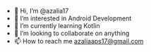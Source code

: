 - 👋 Hi, I’m @azalia17
- 👀 I’m interested in Android Development
- 🌱 I’m currently learning Kotlin
- 💞️ I’m looking to collaborate on anything
- 📫 How to reach me azaliaaps17@gmail.com

<!---
azalia17/azalia17 is a ✨ special ✨ repository because its `README.md` (this file) appears on your GitHub profile.
You can click the Preview link to take a look at your changes.
--->
